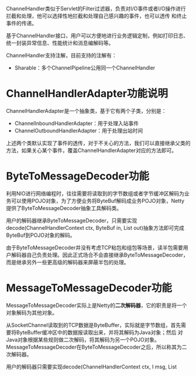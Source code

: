 ChannelHandler类似于Servlet的Filter过滤器，负责对I/O事件或者I/O操作进行拦截和处理，他可以选择性地拦截和处理自己感兴趣的事件，也可以透传
和终止事件的传递。

基于ChannelHandler接口，用户可以方便地进行业务逻辑定制，例如打印日志、统一封装异常信息、性能统计和消息编解码等。

ChannelHandler支持注解，目前支持的注解有：
- Sharable：多个ChannelPipeline公用同一个ChannelHandler

# ChannelHandlerAdapter功能说明
ChannelHandlerAdapter是一个抽象类，基于它有两个子类，分别是：
- ChannelInboundHandlerAdapter：用于处理入站事件
- ChannelOutboundHandlerAdapter：用于处理出站时间

上述两个类默认实现了事件的透传，对于不关心的方法，我们可以直接继承父类的方法，如果关心某个事件，覆盖ChannelHandlerAdapter对应的方法即可。

# ByteToMessageDecoder功能
利用NIO进行网络编程时，往往需要将读取到的字节数组或者字节缓冲区解码为业务可以使用POJO对象，为了方便业务将ByteBuf解码成业务POJO对象，Netty
提供了ByteToMessageDecoder抽象工具解码类。

用户的解码器继承ByteToMessageDecoder，只需要实现decode(ChannelHandlerContext ctx, ByteBuf in, List<Object> out)抽象方法即可完成
ByteBuf到POJO对象的解码。

由于ByteToMessageDecoder并没有考虑TCP粘包和组包等场景，读半包需要用户解码器自己负责处理。因此正式场合不会直接继承ByteToMessageDecoder，
而是继承另外一些更高级的解码器来屏蔽半包的处理。

# MessageToMessageDecoder功能
MessageToMessageDecoder实际上是Netty的**二次解码器**，它的职责是将一个对象解码为其他对象。

从SocketChannel读取到的TCP数据是ByteBuffer，实际就是字节数组，首先需要将ByteBuffer缓冲区中的数据报读取出来，并将其解码为Java对象；然后
对Java对象根据某些规则做二次解码，将其解码为另一个POJO对象。MessageToMessageDecoder在ByteToMessageDecoder之后，所以称其为二次解码器。

用户的解码器只需要实现decode(ChannelHandlerContext ctx, I msg, List<Object> out)抽象方法即可，由于它是将一个POJO解码为另一个POJO，
所以一般不会涉及到半包的处理。

# LengthFieldBasedFrameDecoder功能
Netty提供的半包解码器有三种：
- LineBasedFrameDecoder：以换行符区分一个整包进行解码，处理半包问题
- DelimiterBasedFrameDecoder：以固定的分隔符为区分一个整包进行解码，处理半包问题
- LengthFieldBasedFrameDecoder：基于长度区分一个整包解码，处理半包问题，这是最通用的半包解码器

区分整包消息的4个常用方法：
- 固定长度：例如每120个字节代表一个整包消息，不足的前面补0。解码器在处理这类消息时只需要每次读到指定长度的字节后再进行解码
- 通过回车换行符区分消息，例如FTP协议。这类区分消息的方式多用于文本协议。
- 通过分隔符区分整包消息
- 通过指定长度来标识整包消息

下面看一下通过参数的不同组合来实现不同的半包读取策略。第一种常用的方式是消息的第一个字段是长度字段，后面是消息体，消息头中只包含一个长度字段，
定义如下：
![Fmg5aq.png](https://s1.ax1x.com/2018/11/30/Fmg5aq.png)
使用以下参数组合进行解码：
- lengthFieldOffset = 0
- lengthFieldLength = 2
- lengthAdjustment = 0
- initialBytesToStrip = 0

解码后的缓冲区内容：
![FmgbzF.png](https://s1.ax1x.com/2018/11/30/FmgbzF.png)
上述解码后的消息带有消息的长度字段，如果需要抛弃长度字段则需要使用以下配置，长度字段在起始位置且长度为2，所以将initialBytesToStrip设置为2：
- lengthFieldOffset = 0
- lengthFieldLength = 2
- lengthAdjustment = 0
- initialBytesToStrip = 2

解码后的缓冲区内容：
![FmWpvD.png](https://s1.ax1x.com/2018/11/30/FmWpvD.png)

在大多数场景中，长度仅用来标识消息体的长度，这类协议通常由消息长度字段和消息体组成。但是对于一些协议，长度还包含了消息头的长度。在这种场景下，
需要使用lengthAdjustment进行修正。由于整个消息的长度往往都大于消息体的长度，所以，lengthAdjustment为负数，修正后的参数组合如下：
- lengthFieldOffset = 0
- lengthFieldLength = 2
- lengthAdjustment = -2
- initialBytesToStrip = 0

![FmhGcT.png](https://s1.ax1x.com/2018/11/30/FmhGcT.png)

由于协议种类繁多，当标识消息长度的字段位于消息头的中间或尾部时，需要使用lengthFieldOffset字段来进行标识
![Fm4Daj.png](https://s1.ax1x.com/2018/11/30/Fm4Daj.png)
这里的长度字段占3个字节，Header1占2个字节，因此组合如下：
- lengthFieldOffset = 2
- lengthFieldLength = 3
- lengthAdjustment = 0
- initialBytesToStrip = 0

最后一种场景是长度字段夹在两个消息头之间或者长度字段位于消息头的中间，前后都其他的消息头字段，在这种场景下如果想忽略长度字段以及前面的其他消息
头字段，则可以通过initialBytesToStrip参数来跳过要忽略的字节长度
![Fm5onS.png](https://s1.ax1x.com/2018/11/30/Fm5onS.png)
由于HDR1长度为1个字节，因此lengthFieldOffset为1；长度字段为两个字节，因此lengthFieldLength为2；由于长度字段是消息体的长度，解码后如果
想要携带消息头中的字段，需要使用lengthAdjustment进行调整，这里的值为1，表示HDR2的长度；由于要忽略HDR1和长度字段，因此这里的initialBytesToStrip
为3，组合如下：
- lengthFieldOffset = 1
- lengthFieldLength = 2
- lengthAdjustment = 1
- initialBytesToStrip = 3

# MessageToByteEncoder功能
这是一个抽象类，负责将Java的POJO对象编码成ByteBuf，用户的编码器只需要继承MessageToByteEncoder，实现它的encode(ChannelHandlerContext ctx, I msg, ByteBuf out)
方法即可。

# MessageToMessageEncoder功能
该类将一个POJO对象转换成另一个对象，以HTTP+XML协议为例，它的一种实现方式是：将POJO对象编码成XML字符串，再将字符串编码成HTTP请求或者应答消息。

用户的编码器只需要继承MessageToMessageEncoder编码器，实现encode(ChannelHandlerContext ctx, I msg, List<Object> out)方法即可。它与
MessageToByteEncoder的区别是输出对象是对象列表而不是ByteBuf。

# LengthFieldPrepender功能
如果协议中的第一个字段为长度字段，Netty中提供了LengthFieldPrepender编码器，它可以计算当前待发送消息的二进制字节长度，并把该长度添加到ByteBuf的
缓冲区头中,如下图所示：
![FmIWE4.png](https://s1.ax1x.com/2018/11/30/FmIWE4.png)

通过LengthFieldPrepender可以将待发送消息的长度写入到ByteBuf的前两个字节，编码后的消息组成为长度字段+原消息的方式。

通过设置LengthFieldPrepender中的lengthIncludesLengthFieldLength属性为true，消息长度将包含长度本身占用的字节数。

# ChannelHandler源码分析
## ChannelHandler类关系
相对于ByteBuf和Channel，ChannelHandler的类继承关系相对简单，但是它的子类非常多。由于ChannelHandler是Netty框架和用户代码的主要扩展和
定制点，所以它的子类种类繁多、功能各异，系统ChannelHandler主要分类如下：
- ChannelPipeline的系统ChannelHandler，用于I/O操作和对事件进行预处理，对于用户不可见，这类ChannelHandler主要包括HeadContext和TailContext
- 编解码ChannelHandler，包括ByteToMessageCodec、MessageToMessageDecoder等，这些编解码类本身又包含多种子类。
- 其他功能性ChannelHandler，包括流量整形Handler、读写超时Handler、日志Handler等

下面的图片设计我们前面提到过得所有编解码器的继承关系
![FmTllt.png](https://s1.ax1x.com/2018/11/30/FmTllt.png)

## ByteToMessageDecoder源码分析
ByteToMessageDecoder解码器用于将ByteBuf解码成POJO对象。
```java
    @Override
    public void channelRead(ChannelHandlerContext ctx, Object msg) throws Exception {
        if (msg instanceof ByteBuf) {
            CodecOutputList out = CodecOutputList.newInstance();
            try {
                ByteBuf data = (ByteBuf) msg;
                first = cumulation == null;
                if (first) {
                    cumulation = data;
                } else {
                    cumulation = cumulator.cumulate(ctx.alloc(), cumulation, data);
                }
                callDecode(ctx, cumulation, out);
            } catch (DecoderException e) {
                throw e;
            } catch (Exception e) {
                throw new DecoderException(e);
            } finally {
                if (cumulation != null && !cumulation.isReadable()) {
                    numReads = 0;
                    cumulation.release();
                    cumulation = null;
                } else if (++ numReads >= discardAfterReads) {
                    // We did enough reads already try to discard some bytes so we not risk to see a OOME.
                    // See https://github.com/netty/netty/issues/4275
                    numReads = 0;
                    discardSomeReadBytes();
                }

                int size = out.size();
                decodeWasNull = !out.insertSinceRecycled();
                fireChannelRead(ctx, out, size);
                out.recycle();
            }
        } else {
            ctx.fireChannelRead(msg);
        }
    }
```
首先判断需要解码的是否是ByteBuf，如果是ByteBuf才需要解码，否则直接透传。

接着通过cumulation是否为空判断解码器是否缓存了没有解码完成的半包消息，如果为空，说明是首次解码或者最近一次处理完了半包消息，没有缓存的半包消息
需要处理，直接将需要解码的ByteBuf赋值给cumulation；如果cumulation缓存上有上次没有解码完成的ByteBuf，则进行复制操作，将需要解码的ByteBuf
复制到cumulation中。

复制操作完成之后释放需要解码的ByteBuf对象，调用callDecode方法进行解码。对ByteBuf进行循环解码，循环的条件是解码缓冲区对象中有可读的字节，
调用decode方法，由用户的子类解码器进行解码。

解码后需要对当前的pipeline状态和解码结果进行判断。如果当前ChannelHandlerContext已经被移除，则不能继续进行解码，直接退出循环；如果输出的
out列表长度没有变化，说明没有解码没有成功，需要针对以下不同场景进行判断：
1. 如果用户解码器没有消费ByteBuf，则说明是个半包消息，需要由I/O线程继续读取后续的数据报，在这种场景下腰退出循环
2. 如果用户解码器消费了ByteBuf，说明解码可以继续进行。

如果用户解码器没有消费ByteBuf，但是却解码出一个或者多个对象，这种行为被认为是非法的，需要抛出DecoderException异常。

最后通过isSingleDecode进行判断，如果是单条消息解码器，第一次解码完成之后就退出循环。

```java
    protected void callDecode(ChannelHandlerContext ctx, ByteBuf in, List<Object> out) {
        try {
            while (in.isReadable()) {
                int outSize = out.size();

                if (outSize > 0) {
                    fireChannelRead(ctx, out, outSize);
                    out.clear();

                    // Check if this handler was removed before continuing with decoding.
                    // If it was removed, it is not safe to continue to operate on the buffer.
                    //
                    // See:
                    // - https://github.com/netty/netty/issues/4635
                    if (ctx.isRemoved()) {
                        break;
                    }
                    outSize = 0;
                }

                int oldInputLength = in.readableBytes();
                decodeRemovalReentryProtection(ctx, in, out);

                // Check if this handler was removed before continuing the loop.
                // If it was removed, it is not safe to continue to operate on the buffer.
                //
                // See https://github.com/netty/netty/issues/1664
                if (ctx.isRemoved()) {
                    break;
                }

                if (outSize == out.size()) {
                    if (oldInputLength == in.readableBytes()) {
                        break;
                    } else {
                        continue;
                    }
                }

                if (oldInputLength == in.readableBytes()) {
                    throw new DecoderException(
                            StringUtil.simpleClassName(getClass()) +
                                    ".decode() did not read anything but decoded a message.");
                }

                if (isSingleDecode()) {
                    break;
                }
            }
        } catch (DecoderException e) {
            throw e;
        } catch (Exception cause) {
            throw new DecoderException(cause);
        }
    }
```
## MessageToMessageDecoder源码
MessageToMessageDecoder负责将一个POJO对象解码成另一个POJO对象。
```java
    @Override
    public void channelRead(ChannelHandlerContext ctx, Object msg) throws Exception {
        CodecOutputList out = CodecOutputList.newInstance();
        try {
            if (acceptInboundMessage(msg)) {
                @SuppressWarnings("unchecked")
                I cast = (I) msg;
                try {
                    decode(ctx, cast, out);
                } finally {
                    ReferenceCountUtil.release(cast);
                }
            } else {
                out.add(msg);
            }
        } catch (DecoderException e) {
            throw e;
        } catch (Exception e) {
            throw new DecoderException(e);
        } finally {
            int size = out.size();
            for (int i = 0; i < size; i ++) {
                ctx.fireChannelRead(out.getUnsafe(i));
            }
            out.recycle();
        }
    }
```
首先从本地ThreadLocal中获取一个CodecOutputList，然后判断该消息是不是已经被解码对象，如果已经被解码过，则直接添加到CodecOutputList中，
如果没有，则需要解码消息并将其添加到CodecOutputList。最后对CodecOutputList进行便利，调用ChannelHandlerContext的fireChannelRead方法，
通知后续的ChannelHandler继续进行处理。循环通知完成以后，需要将CodecOutputList进行释放。

## LengthFieldBasedFrameDecoder源码
这是基于长度的半包解码器。
```java
    @Override
    protected final void decode(ChannelHandlerContext ctx, ByteBuf in, List<Object> out) throws Exception {
        Object decoded = decode(ctx, in);
        if (decoded != null) {
            out.add(decoded);
        }
    }
```
入口方法会调用内部的decode(ChannelHandlerContext ctx, ByteBuf in)方法，如果解码成功，将其加入到输出的List<Object> out列表中。
```java
    protected Object decode(ChannelHandlerContext ctx, ByteBuf in) throws Exception {
        if (discardingTooLongFrame) {
            discardingTooLongFrame(in);
        }
    }
```
首先判断discardingTooLongFrame标识，看是否需要丢弃当前可读的字节缓冲区，如果为真，则执行丢弃操作。
```java
    private void discardingTooLongFrame(ByteBuf in) {
        long bytesToDiscard = this.bytesToDiscard;
        int localBytesToDiscard = (int) Math.min(bytesToDiscard, in.readableBytes());
        in.skipBytes(localBytesToDiscard);
        bytesToDiscard -= localBytesToDiscard;
        this.bytesToDiscard = bytesToDiscard;

        failIfNecessary(false);
    }
```
判断需要丢弃的字节长度，由于丢弃的字节数不能大于当前缓冲区可读的字节数，所以需要通过Math.min函数进行选择，取bytesToDiscard和缓冲区可读
字节数之中的最小值。计算获取需要丢弃的字节数之后，调用ByteBuf的skipBytes方法跳过需要忽略的字节长度，然后bytesToDiscard减去已经忽略的字
节长度。最后判断是否已经达到需要忽略的字节数，达到的话对discardingTooLongFrame等进行置位，代码如下：
```java
    private void failIfNecessary(boolean firstDetectionOfTooLongFrame) {
        if (bytesToDiscard == 0) {
            // Reset to the initial state and tell the handlers that
            // the frame was too large.
            long tooLongFrameLength = this.tooLongFrameLength;
            this.tooLongFrameLength = 0;
            discardingTooLongFrame = false;
            if (!failFast || firstDetectionOfTooLongFrame) {
                fail(tooLongFrameLength);
            }
        } else {
            // Keep discarding and notify handlers if necessary.
            if (failFast && firstDetectionOfTooLongFrame) {
                fail(tooLongFrameLength);
            }
        }
    }
```
在进行字节丢弃操作之后，紧接着对当前缓冲区的可读字节数和长度偏移量进行对比，如果小于长度偏移量，则说明当前缓冲区的数据包不够，需要返回空，
由I/O线程继续读取后续的数据包，代码如下所示：
```java
    protected Object decode(ChannelHandlerContext ctx, ByteBuf in) throws Exception {
   
        if (in.readableBytes() < lengthFieldEndOffset) {
            return null;
        }
    }
```
接着通过读索引和lengthFieldOffset计算获取实际的长度索引，然后通过索引值获取消息报文的长度字段。
```java
    protected Object decode(ChannelHandlerContext ctx, ByteBuf in) throws Exception {

        int actualLengthFieldOffset = in.readerIndex() + lengthFieldOffset;
        long frameLength = getUnadjustedFrameLength(in, actualLengthFieldOffset, lengthFieldLength, byteOrder);
    }
```
根据长度字段自身的字节长度进行判断，共有以下6中可能的取值：
- 长度所占字节为1：通过ByteBuf的getUnsignedByte方法获取长度值
- 长度所占字节为2：通过ByteBuf的getUnsignedShort方法获取长度值
- 长度所占字节为3：通过ByteBuf的getUnsignedMedium方法获取长度值
- 长度所占字节为4：通过ByteBuf的getUnsignedInt方法获取长度值
- 长度所占字节为8：通过ByteBuf的getLong方法获取长度值
- 其他长度不支持，抛出DecoderException异常
```java
    protected long getUnadjustedFrameLength(ByteBuf buf, int offset, int length, ByteOrder order) {
        buf = buf.order(order);
        long frameLength;
        switch (length) {
        case 1:
            frameLength = buf.getUnsignedByte(offset);
            break;
        case 2:
            frameLength = buf.getUnsignedShort(offset);
            break;
        case 3:
            frameLength = buf.getUnsignedMedium(offset);
            break;
        case 4:
            frameLength = buf.getUnsignedInt(offset);
            break;
        case 8:
            frameLength = buf.getLong(offset);
            break;
        default:
            throw new DecoderException(
                    "unsupported lengthFieldLength: " + lengthFieldLength + " (expected: 1, 2, 3, 4, or 8)");
        }
        return frameLength;
    }
```
获取长度之后，需要对长度进行合法性判断，同时根据其他解码参数进行长度调整。

如果长度小于0，说明报文非法，跳过lengthFieldEndOffset字节，抛出CorruptedFrameException异常。

根据lengthAdjustment和lengthFieldEndOffset字段进行长度修正，如果修正后的报文长度小于lengthFieldEndOffset，则说明是非法数据，
需要抛出CorruptedFrameException异常。

如果修正后的报文长度大于ByteBuf的最大容量，说明接收到的消息长度大于系统允许的最大长度上线，需要设置discardingTooLongFrame，计算需要
丢弃的字节数，根据情况选择是否需要抛出解码异常。
代码如下：
```java
    protected Object decode(ChannelHandlerContext ctx, ByteBuf in) throws Exception {
    
        if (frameLength < 0) {
            failOnNegativeLengthField(in, frameLength, lengthFieldEndOffset);
        }

        frameLength += lengthAdjustment + lengthFieldEndOffset;

        if (frameLength < lengthFieldEndOffset) {
            failOnFrameLengthLessThanLengthFieldEndOffset(in, frameLength, lengthFieldEndOffset);
        }

        if (frameLength > maxFrameLength) {
            exceededFrameLength(in, frameLength);
            return null;
        }
    }
```
丢弃的策略如下：frameLength减去ByteBuf的可读字节数就是要丢弃的字节长度，如果需要丢弃的字节数discard小于缓冲区可读的字节数，则直接丢弃整包
消息。如果需要丢弃的字节数大于当前的可读字节数，说明即便将当前所有可读的字节数全部丢弃，也无法完成任务，则设置discardingTooLongFrame为true，
下次解码的时候继续丢弃。丢弃操作完成之后，调用failIfNecessary方法根据实际情况抛出异常。
```java
    private void exceededFrameLength(ByteBuf in, long frameLength) {
        long discard = frameLength - in.readableBytes();
        tooLongFrameLength = frameLength;

        if (discard < 0) {
            // buffer contains more bytes then the frameLength so we can discard all now
            in.skipBytes((int) frameLength);
        } else {
            // Enter the discard mode and discard everything received so far.
            discardingTooLongFrame = true;
            bytesToDiscard = discard;
            in.skipBytes(in.readableBytes());
        }
        failIfNecessary(true);
    }
```
如果当前可读的字节数小于frameLength，说明是个半包消息，需要返回空，由I/O线程继续读取后续的数据包，等待下次解码。

对需要忽略的消息头字段进行判断，如果长度大于消息长度frameLength，说明码流非法，需要忽略当前的数据包，抛出CorruptedFrameException异常。

通过ByteBuf的skipBytes方法忽略消息头中不需要的字段，得到整包ByteBuf。

通过extractFrame方法换区解码后的整包缓冲区消息。
```java
    protected Object decode(ChannelHandlerContext ctx, ByteBuf in) throws Exception {

        // never overflows because it's less than maxFrameLength
        int frameLengthInt = (int) frameLength;
        if (in.readableBytes() < frameLengthInt) {
            return null;
        }

        if (initialBytesToStrip > frameLengthInt) {
            failOnFrameLengthLessThanInitialBytesToStrip(in, frameLength, initialBytesToStrip);
        }
        in.skipBytes(initialBytesToStrip);

        // extract frame
        int readerIndex = in.readerIndex();
        int actualFrameLength = frameLengthInt - initialBytesToStrip;
        ByteBuf frame = extractFrame(ctx, in, readerIndex, actualFrameLength);
        in.readerIndex(readerIndex + actualFrameLength);
        return frame;
    }
```
extractFrame方法的具体执行逻辑是根据消息的实际长度分配一个新的ByteBuf对象，将需要解码的ByteBuf可读缓冲区复制到新创建的ByteBuf中并返回，
返回之后更新原解码缓冲区ByteBuf为原读索引+消息报文的实际长度。

## MessageToByteEncoder源码
MessageToByteEncoder负责将用户的POJO对象编码成ByteBuf。ßß
```java
    @Override
    public void write(ChannelHandlerContext ctx, Object msg, ChannelPromise promise) throws Exception {
        ByteBuf buf = null;
        try {
            if (acceptOutboundMessage(msg)) {
                @SuppressWarnings("unchecked")
                I cast = (I) msg;
                buf = allocateBuffer(ctx, cast, preferDirect);
                try {
                    encode(ctx, cast, buf);
                } finally {
                    ReferenceCountUtil.release(cast);
                }

                if (buf.isReadable()) {
                    ctx.write(buf, promise);
                } else {
                    buf.release();
                    ctx.write(Unpooled.EMPTY_BUFFER, promise);
                }
                buf = null;
            } else {
                ctx.write(msg, promise);
            }
        } catch (EncoderException e) {
            throw e;
        } catch (Throwable e) {
            throw new EncoderException(e);
        } finally {
            if (buf != null) {
                buf.release();
            }
        }
    }
```
首先判断当前编码器是否支持需要发送的消息，如果不支持则直接透传；如果支持则判断缓冲区的类型，对于直接内存通过ioBuffer方法分配，对于堆内存
通过heapBuffer分配(上述逻辑在allocateBuffer方法中)。

编码使用的缓冲区分配完成之后，调用encode抽象方法进行编码。

编码完成后，调用ReferenceCountUtil的release方法释放编码对象msg。对编码后的ByteBuf进行以下判断：
- 如果缓冲区包含发送的字节，则调用ChannelHandlerContext的write方法发送ByteBuf
- 如果缓冲区没有包含可发送的字节，则需要释放编码后的ByteBuf，写入一个空的ByteBuf到ChannelHandlerContext中。

发送完成后，释放编码缓冲区的ByteBuf对象。

## MessageToMessageEncoder源码
MessageToMessageEncoder负责将一个POJO对象编码成另一个POJO对象。
```java
    @Override
    public void write(ChannelHandlerContext ctx, Object msg, ChannelPromise promise) throws Exception {
        CodecOutputList out = null;
        try {
            if (acceptOutboundMessage(msg)) {
                out = CodecOutputList.newInstance();
                @SuppressWarnings("unchecked")
                I cast = (I) msg;
                try {
                    encode(ctx, cast, out);
                } finally {
                    ReferenceCountUtil.release(cast);
                }

                if (out.isEmpty()) {
                    out.recycle();
                    out = null;

                    throw new EncoderException(
                            StringUtil.simpleClassName(this) + " must produce at least one message.");
                }
            } else {
                ctx.write(msg, promise);
            }
        } catch (EncoderException e) {
            throw e;
        } catch (Throwable t) {
            throw new EncoderException(t);
        } finally {
            if (out != null) {
                final int sizeMinusOne = out.size() - 1;
                if (sizeMinusOne == 0) {
                    ctx.write(out.get(0), promise);
                } else if (sizeMinusOne > 0) {
                    // Check if we can use a voidPromise for our extra writes to reduce GC-Pressure
                    // See https://github.com/netty/netty/issues/2525
                    ChannelPromise voidPromise = ctx.voidPromise();
                    boolean isVoidPromise = promise == voidPromise;
                    for (int i = 0; i < sizeMinusOne; i ++) {
                        ChannelPromise p;
                        if (isVoidPromise) {
                            p = voidPromise;
                        } else {
                            p = ctx.newPromise();
                        }
                        ctx.write(out.getUnsafe(i), p);
                    }
                    ctx.write(out.getUnsafe(sizeMinusOne), promise);
                }
                out.recycle();
            }
        }
    }
```
与之前的编码器类似，创建CodecOutputList对象，判断当前需要编码的对象是否是编码器可处理的类型，如果不是，则透传。

如果是则由具体的编码子类负责完成，如果编码后的CodecOutputList为空，则说明编码失败，释放CodecOutputList的引用。

如果编码成功，则遍历CodecOutputList，循环发送编码后的POJO对象。

## LengthFieldPrepender源码
LengthFieldPrepender负责在待发送的ByteBuf消息头中增加一个长度字段来标识消息的长度，它简化了用户的编码器的开发，使用户不需要额外去设置
这个长度字段。

首先对长短字段进行设置，如果需要包含消息长度自身，则在原来的长度的基础上再加上lengthFieldLength的长度。

如果调整后的消息长度小于0，则抛出IllegalArgumentException异常。对消息长度自身所占的字节数进行判断，以便采用正确的方法将长度字段写入到
ByteBuf中，一共有6中可能：
- 长度字段所占字节为1：如果使用1个Byte字节代表消息长度，则最大长度需要小于256个字节。对长度校验，失败抛出异常，成功则创建新的ByteBuf并通过
writeByte将长度值写入到ByteBuf中
- 长度字段所占字节为2：如果使用2个Byte字节代表消息长度，则最大长度需要小于65536个字节。对长度校验，失败抛出异常，成功则创建新的ByteBuf并通过
writeShort将长度值写入到ByteBuf中
- 长度字段所占字节为3：如果使用3个Byte字节代表消息长度，则最大长度需要小于16777216个字节。对长度校验，失败抛出异常，成功则创建新的ByteBuf并通过
writeMedium将长度值写入到ByteBuf中
- 长度字段所占字节为4：创建新的ByteBuf，并通过writeInt方法将长度值写入到ByteBuf中
- 长度字段所占字节为8：创建新的ByteBuf，并通过writeLonge方法将长度值写入到ByteBuf中。
- 其他长度值：直接抛出Error

最后将原需要发送的ByteBuf复制到List<Object> out中，完成编码。
```java
    @Override
    protected void encode(ChannelHandlerContext ctx, ByteBuf msg, List<Object> out) throws Exception {
        int length = msg.readableBytes() + lengthAdjustment;
        if (lengthIncludesLengthFieldLength) {
            length += lengthFieldLength;
        }

        if (length < 0) {
            throw new IllegalArgumentException(
                    "Adjusted frame length (" + length + ") is less than zero");
        }

        switch (lengthFieldLength) {
        case 1:
            if (length >= 256) {
                throw new IllegalArgumentException(
                        "length does not fit into a byte: " + length);
            }
            out.add(ctx.alloc().buffer(1).order(byteOrder).writeByte((byte) length));
            break;
        case 2:
            if (length >= 65536) {
                throw new IllegalArgumentException(
                        "length does not fit into a short integer: " + length);
            }
            out.add(ctx.alloc().buffer(2).order(byteOrder).writeShort((short) length));
            break;
        case 3:
            if (length >= 16777216) {
                throw new IllegalArgumentException(
                        "length does not fit into a medium integer: " + length);
            }
            out.add(ctx.alloc().buffer(3).order(byteOrder).writeMedium(length));
            break;
        case 4:
            out.add(ctx.alloc().buffer(4).order(byteOrder).writeInt(length));
            break;
        case 8:
            out.add(ctx.alloc().buffer(8).order(byteOrder).writeLong(length));
            break;
        default:
            throw new Error("should not reach here");
        }
        out.add(msg.retain());
    }
```
